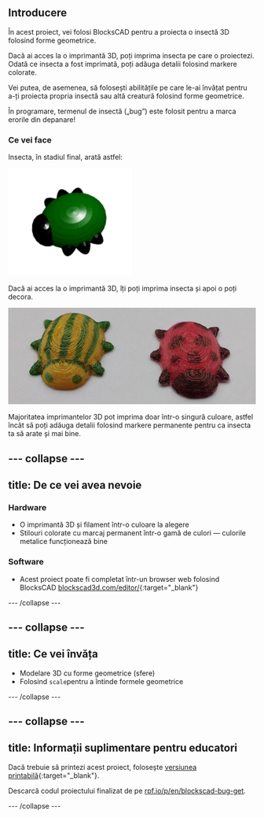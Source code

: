 ## Introducere

În acest proiect, vei folosi BlocksCAD pentru a proiecta o insectă 3D folosind forme geometrice.

Dacă ai acces la o imprimantă 3D, poți imprima insecta pe care o proiectezi. Odată ce insecta a fost imprimată, poți adăuga detalii folosind markere colorate.

Vei putea, de asemenea, să folosești abilitățile pe care le-ai învățat pentru a-ți proiecta propria insectă sau altă creatură folosind forme geometrice.

În programare, termenul de insectă („bug”) este folosit pentru a marca erorile din depanare!

### Ce vei face

Insecta, în stadiul final, arată astfel:

![captură de ecran](images/bug-complete.png)

Dacă ai acces la o imprimantă 3D, îți poți imprima insecta și apoi o poți decora.

![Proiect complet](images/bug-showcase.png)

Majoritatea imprimantelor 3D pot imprima doar într-o singură culoare, astfel încât să poți adăuga detalii folosind markere permanente pentru ca insecta ta să arate și mai bine.

--- collapse ---
---
title: De ce vei avea nevoie
---

### Hardware

+ O imprimantă 3D și filament într-o culoare la alegere
+ Stilouri colorate cu marcaj permanent într-o gamă de culori — culorile metalice funcționează bine

### Software

+ Acest proiect poate fi completat într-un browser web folosind BlocksCAD [blockscad3d.com/editor/](https://www.blockscad3d.com/editor){:target="_blank"}

--- /collapse ---

--- collapse ---
---
title: Ce vei învăța
---

+ Modelare 3D cu forme geometrice (sfere)
+ Folosind `scale`pentru a întinde formele geometrice

--- /collapse ---

--- collapse ---
---
title: Informații suplimentare pentru educatori
---

Dacă trebuie să printezi acest proiect, folosește [versiunea printabilă](https://projects.raspberrypi.org/ro-RO/projects/blockscad-bug/print){:target="_blank"}.

Descarcă codul proiectului finalizat de pe [rpf.io/p/en/blockscad-bug-get](https://rpf.io/p/ro-RO/blockscad-bug-get).

--- /collapse ---
